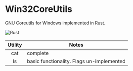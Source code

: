 # Win32CoreUtils
GNU Coreutils for Windows implemented in Rust.

![Rust](https://github.com/BKreisel/Win32CoreUtils/workflows/Rust/badge.svg)

| Utility       | Notes        |
|:-------------:|------------- |
| cat           | complete     |
| ls            | basic functionality. Flags un-implemented     |


